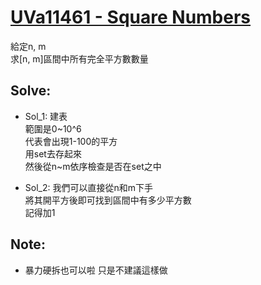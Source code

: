 # [UVa11461 - Square Numbers ](https://onlinejudge.org/index.php?option=com_onlinejudge&Itemid=8&page=show_problem&problem=2456)

給定n, m  
求[n, m]區間中所有完全平方數數量

## Solve:
- Sol_1:
建表  
範圍是0~10^6  
代表會出現1-100的平方  
用set去存起來  
然後從n~m依序檢查是否在set之中

- Sol_2:
我們可以直接從n和m下手  
將其開平方後即可找到區間中有多少平方數  
記得加1

## Note:
- 暴力硬拆也可以啦 只是不建議這樣做